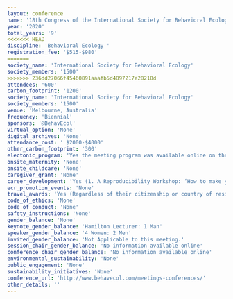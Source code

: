 ```yaml
---
layout: conference 
name: '18th Congress of the International Society for Behavioral Ecology'
year: '2020'
total_years: '9'
<<<<<<< HEAD
discipline: 'Behavioral Ecology '
registration_fee: '$515-$980'
=======
society_name: 'International Society for Behavioral Ecology'
society_members: '1500'
>>>>>>> 236dd27066f45460891aaafb5d4897217e28218d
attendees: '600'
carbon_footprint: '1200'
society_name: 'International Society for Behavioral Ecology'
society_members: '1500'
venue: 'Melbourne, Australia'
frequency: 'Biennial'
sponsors: '@BehavEcol'
virtual_option: 'None'
digital_archives: 'None'
attendance_cost: ' $2000-$4000'
other_carbon_footprint: '300'
electonic_program: 'Yes the meeting program was available online on the conference website.'
onsite_maternity: 'None'
onsite_childcare: 'None'
caregiver_grant: 'None'
career_development: 'Yes (1. A Reproducibility Workshop: ‘How to make your workflow reproducible’. This would include an introduction to reproducibility, data management and data sharing, with practical exercises/information on platforms, such as Github, preprint servers and the OSF (open science framework). The workshop may also cover error detection (critical evaluation of published research and how to detect inconsistencies in data patterns).  2. The Mentor Program: The Congress provides a valuable opportunity to make connections and share knowledge and to facilitate this, the Organisers are offering a Mentor Program. This is simply an opportunity for you to catch up with your mentor/mentee over a coffee or  lunch break and have a conversation, share ideas, challenges and opportunities. There is no expectation beyond the opportunity for a chance to make a connection and share a conversation with a colleague who shares a similar interest. If you would like to be mentored or would be keen to be a mentor, please indicate your interest on the registration form and also your main subject area of interest. Closer to the time of the Congress, we will facilitate contact with your designated mentor/mentee so you can make arrangements to meet at your convenience during the Congress.)'
ecr_promotion_events: 'None'
travel_awards: 'Yes (Regardless of their citizenship or country of residence, Ph.D. students or postdocs (or other recent Ph.D.s in temporary positions which offer minimal institutional support for meeting travel) are eligible to apply for funding to offset the costs of transportation to the Congress. Faculty whose home institutions are located in developing nations are also eligible to apply.)'
code_of_ethics: 'None'
code_of_conduct: 'None'
safety_instructions: 'None'
gender_balance: 'None'
keynote_gender_balance: 'Hamilton Lecturer: 1 Man'
speaker_gender_balance: '4 Women: 2 Men'
invited_gender_balance: 'Not Applicable to this meeting.'
session_chair_gender_balance: 'No information available online'
conference_chair_gender_balance: 'No information available online'
environmental_sustainability: 'None'
public_engagement: 'None'
sustainability_initiatives: 'None'
conference_url: 'http://www.behavecol.com/meetings-conferences/'
other_details: ''
---
```

